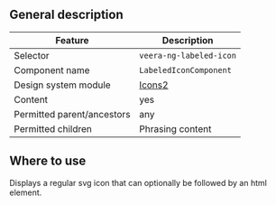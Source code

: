 ## General description

| Feature                    | Description                                                          |
| -------------------------- | -------------------------------------------------------------------- |
| Selector                   | `veera-ng-labeled-icon`                                              |
| Component name             | `LabeledIconComponent`                                               |
| Design system module       | [Icons2](https://veera.eesti.ee/3d136290e/p/135368-ikoonid/b/41be1b) |
| Content                    | yes                                                                  |
| Permitted parent/ancestors | any                                                                  |
| Permitted children         | Phrasing content                                                     |

## Where to use

Displays a regular svg icon that can optionally be followed by an html element.
